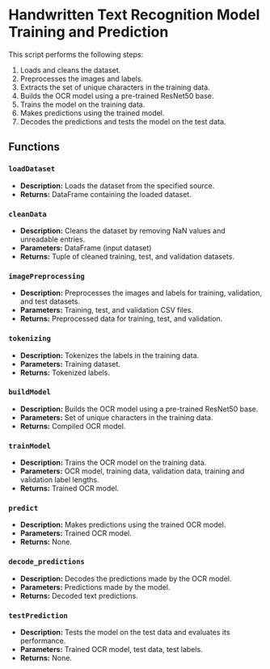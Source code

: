 # Handwritten Text Recognition Model Training and Prediction

This script performs the following steps:
1. Loads and cleans the dataset.
2. Preprocesses the images and labels.
3. Extracts the set of unique characters in the training data.
4. Builds the OCR model using a pre-trained ResNet50 base.
5. Trains the model on the training data.
6. Makes predictions using the trained model.
7. Decodes the predictions and tests the model on the test data.

## Functions

### `loadDataset`
- **Description:** Loads the dataset from the specified source.
- **Returns:** DataFrame containing the loaded dataset.

### `cleanData`
- **Description:** Cleans the dataset by removing NaN values and unreadable entries.
- **Parameters:** DataFrame (input dataset)
- **Returns:** Tuple of cleaned training, test, and validation datasets.

### `imagePreprocessing`
- **Description:** Preprocesses the images and labels for training, validation, and test datasets.
- **Parameters:** Training, test, and validation CSV files.
- **Returns:** Preprocessed data for training, test, and validation.

### `tokenizing`
- **Description:** Tokenizes the labels in the training data.
- **Parameters:** Training dataset.
- **Returns:** Tokenized labels.

### `buildModel`
- **Description:** Builds the OCR model using a pre-trained ResNet50 base.
- **Parameters:** Set of unique characters in the training data.
- **Returns:** Compiled OCR model.

### `trainModel`
- **Description:** Trains the OCR model on the training data.
- **Parameters:** OCR model, training data, validation data, training and validation label lengths.
- **Returns:** Trained OCR model.

### `predict`
- **Description:** Makes predictions using the trained OCR model.
- **Parameters:** Trained OCR model.
- **Returns:** None.

### `decode_predictions`
- **Description:** Decodes the predictions made by the OCR model.
- **Parameters:** Predictions made by the model.
- **Returns:** Decoded text predictions.

### `testPrediction`
- **Description:** Tests the model on the test data and evaluates its performance.
- **Parameters:** Trained OCR model, test data, test labels.
- **Returns:** None.

